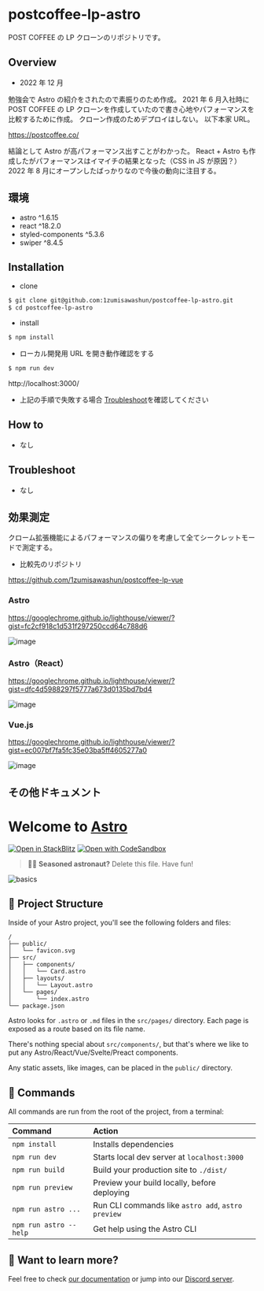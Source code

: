 # postcoffee-lp-astro

POST COFFEE の LP クローンのリポジトリです。

## Overview

- 2022 年 12 月

勉強会で Astro の紹介をされたので素振りのため作成。
2021 年 6 月入社時に POST COFFEE の LP クローンを作成していたので書き心地やパフォーマンスを比較するために作成。
クローン作成のためデプロイはしない。
以下本家 URL。

https://postcoffee.co/

結論として Astro が高パフォーマンス出すことがわかった。
React + Astro も作成したがパフォーマンスはイマイチの結果となった（CSS in JS が原因？）
2022 年 8 月にオープンしたばっかりなので今後の動向に注目する。

## 環境

- astro ^1.6.15
- react ^18.2.0
- styled-components ^5.3.6
- swiper ^8.4.5

## Installation

- clone

```bash
$ git clone git@github.com:1zumisawashun/postcoffee-lp-astro.git
$ cd postcoffee-lp-astro
```

- install

```bash
$ npm install
```

- ローカル開発用 URL を開き動作確認をする

```bash
$ npm run dev
```

http://localhost:3000/

- 上記の手順で失敗する場合 [Troubleshoot](#Troubleshoot)を確認してください

## How to

- なし

## Troubleshoot

- なし

## 効果測定

クローム拡張機能によるパフォーマンスの偏りを考慮して全てシークレットモードで測定する。

- 比較先のリポジトリ

https://github.com/1zumisawashun/postcoffee-lp-vue

### Astro

https://googlechrome.github.io/lighthouse/viewer/?gist=fc2cf918c1d531f297250ccd64c788d6

![image](https://user-images.githubusercontent.com/65071534/208611700-93a5bb0a-79f0-41bb-8c04-05ad6a1caabe.png)

### Astro（React）

https://googlechrome.github.io/lighthouse/viewer/?gist=dfc4d5988297f5777a673d0135bd7bd4

![image](https://user-images.githubusercontent.com/65071534/209253726-93bda467-2a84-427f-8896-602fe6c9266e.png)

### Vue.js

https://googlechrome.github.io/lighthouse/viewer/?gist=ec007bf7fa5fc35e03ba5ff4605277a0

![image](https://user-images.githubusercontent.com/65071534/209253846-2ed19040-94dd-4d01-8ef1-753bce263c83.png)

## その他ドキュメント

# Welcome to [Astro](https://astro.build)

[![Open in StackBlitz](https://developer.stackblitz.com/img/open_in_stackblitz.svg)](https://stackblitz.com/github/withastro/astro/tree/latest/examples/basics)
[![Open with CodeSandbox](https://assets.codesandbox.io/github/button-edit-lime.svg)](https://codesandbox.io/s/github/withastro/astro/tree/latest/examples/basics)

> 🧑‍🚀 **Seasoned astronaut?** Delete this file. Have fun!

![basics](https://user-images.githubusercontent.com/4677417/186188965-73453154-fdec-4d6b-9c34-cb35c248ae5b.png)

## 🚀 Project Structure

Inside of your Astro project, you'll see the following folders and files:

```
/
├── public/
│   └── favicon.svg
├── src/
│   ├── components/
│   │   └── Card.astro
│   ├── layouts/
│   │   └── Layout.astro
│   └── pages/
│       └── index.astro
└── package.json
```

Astro looks for `.astro` or `.md` files in the `src/pages/` directory. Each page is exposed as a route based on its file name.

There's nothing special about `src/components/`, but that's where we like to put any Astro/React/Vue/Svelte/Preact components.

Any static assets, like images, can be placed in the `public/` directory.

## 🧞 Commands

All commands are run from the root of the project, from a terminal:

| Command                | Action                                             |
| :--------------------- | :------------------------------------------------- |
| `npm install`          | Installs dependencies                              |
| `npm run dev`          | Starts local dev server at `localhost:3000`        |
| `npm run build`        | Build your production site to `./dist/`            |
| `npm run preview`      | Preview your build locally, before deploying       |
| `npm run astro ...`    | Run CLI commands like `astro add`, `astro preview` |
| `npm run astro --help` | Get help using the Astro CLI                       |

## 👀 Want to learn more?

Feel free to check [our documentation](https://docs.astro.build) or jump into our [Discord server](https://astro.build/chat).
